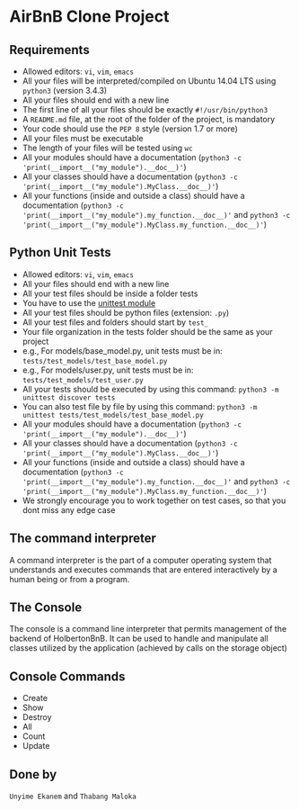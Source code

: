 # AirBnB Clone Project 
## Requirements
* Allowed editors: `vi`, `vim`, `emacs`
* All your files will be interpreted/compiled on Ubuntu 14.04 LTS using `python3` (version 3.4.3)
* All your files should end with a new line
* The first line of all your files should be exactly `#!/usr/bin/python3`
* A `README.md` file, at the root of the folder of the project, is mandatory
* Your code should use the `PEP 8` style (version 1.7 or more)
* All your files must be executable
* The length of your files will be tested using `wc`
* All your modules should have a documentation (`python3 -c 'print(__import__("my_module").__doc__)'`)
* All your classes should have a documentation (`python3 -c 'print(__import__("my_module").MyClass.__doc__)'`)
* All your functions (inside and outside a class) should have a documentation (`python3 -c 'print(__import__("my_module").my_function.__doc__)'`
and `python3 -c` `'print(__import__("my_module").MyClass.my_function.__doc__)'`)

## Python Unit Tests
* Allowed editors: `vi`, `vim`, `emacs`
* All your files should end with a new line
* All your test files should be inside a folder tests
* You have to use the [unittest module](https://docs.python.org/3.4/library/unittest.html#module-unittest)
* All your test files should be python files (extension: `.py`)
* All your test files and folders should start by `test_`
* Your file organization in the tests folder should be the same as your project
* e.g., For models/base_model.py, unit tests must be in: `tests/test_models/test_base_model.py`
* e.g., For models/user.py, unit tests must be in: `tests/test_models/test_user.py`
* All your tests should be executed by using this command: `python3 -m unittest discover tests`
* You can also test file by file by using this command: `python3 -m unittest tests/test_models/test_base_model.py`
* All your modules should have a documentation (`python3 -c 'print(__import__("my_module").__doc__)'`)
* All your classes should have a documentation (`python3 -c 'print(__import__("my_module").MyClass.__doc__)'`)
* All your functions (inside and outside a class) should have a documentation (`python3 -c 'print(__import__("my_module").my_function.__doc__)'` 
and `python3 -c` `'print(__import__("my_module").MyClass.my_function.__doc__)'`)
* We strongly encourage you to work together on test cases, so that you dont miss any edge case

## The command interpreter
A command interpreter is the part of a computer operating system that understands and executes commands that are entered interactively 
by a human being or from a program.

## The Console
The console is a command line interpreter that permits management of the backend of HolbertonBnB.
It can be used to handle and manipulate all classes utilized by the application (achieved by calls on the storage object)

## Console Commands
* Create
* Show
* Destroy
* All
* Count
* Update

## Done by
`Unyime Ekanem` and 
`Thabang Maloka`